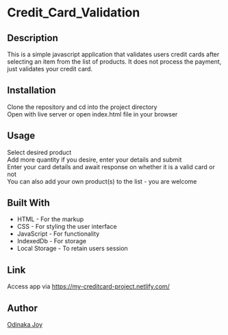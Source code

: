 # Credit_Card_Validation

## Description
This is a simple javascript application that validates users credit cards after selecting an item from the list of products. It does not process the payment, just validates your credit card.

## Installation
Clone the repository and cd into the project directory  
Open with live server or open index.html file in your browser  

## Usage
Select desired product  
Add more quantity if you desire, enter your details and submit  
Enter your card details and await response on whether it is a valid card or not \
You can also add your own product(s) to the list - you are welcome

## Built With
* HTML - For the markup
* CSS - For styling the user interface
* JavaScript - For functionality
* IndexedDb - For storage
* Local Storage - To retain users session

## Link
Access app via https://my-creditcard-project.netlify.com/

## Author
[Odinaka Joy](https://odinaka-joy.github.io)
